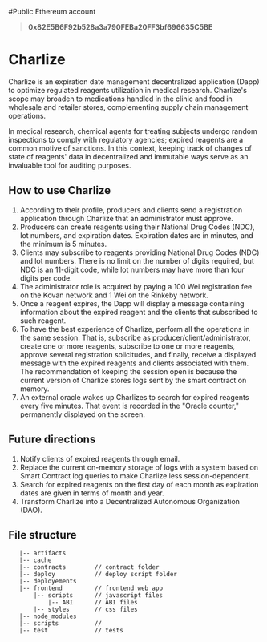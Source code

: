 #Public Ethereum account

> **0x82E5B6F92b528a3a790FEBa20FF3bf696635C5BE**

# Charlize

Charlize is an expiration date management decentralized application (Dapp) to optimize regulated reagents utilization in medical research. Charlize's scope may broaden to medications handled in the clinic and food in wholesale and retailer stores, complementing supply chain management operations.

In medical research, chemical agents for treating subjects undergo random inspections to comply with regulatory agencies; expired reagents are a common motive of sanctions. In this context, keeping track of changes of state of reagents' data in decentralized and immutable ways serve as an invaluable tool for auditing purposes.

## How to use Charlize

1. According to their profile, producers and clients send a registration application through Charlize that an administrator must approve.
2. Producers can create reagents using their National Drug Codes (NDC), lot numbers, and expiration dates. Expiration dates are in minutes, and the minimum is 5 minutes.
3. Clients may subscribe to reagents providing National Drug Codes (NDC) and lot numbers. There is no limit on the number of digits required, but NDC is an 11-digit code, while lot numbers may have more than four digits per code.
4. The administrator role is acquired by paying a 100 Wei registration fee on the Kovan network and 1 Wei on the Rinkeby network.
5. Once a reagent expires, the Dapp will display a message containing information about the expired reagent and the clients that subscribed to such reagent.
6. To have the best experience of Charlize, perform all the operations in the same session. That is, subscribe as producer/client/administrator, create one or more reagents, subscribe to one or more reagents, approve several registration solicitudes, and finally, receive a displayed message with the expired reagents and clients associated with them. The recommendation of keeping the session open is because the current version of Charlize stores logs sent by the smart contract on memory.
7. An external oracle wakes up Charlizes to search for expired reagents every five minutes. That event is recorded in the "Oracle counter," permanently displayed on the screen.

## Future directions

1. Notify clients of expired reagents through email.
2. Replace the current on-memory storage of logs with a system based on Smart Contract log queries to make Charlize less session-dependent.
3. Search for expired reagents on the first day of each month as expiration dates are given in terms of month and year.
4. Transform Charlize into a Decentralized Autonomous Organization (DAO).

## File structure

```
   |-- artifacts
   |-- cache
   |-- contracts        // contract folder
   |-- deploy           // deploy script folder
   |-- deployements
   |-- frontend         // frontend web app
       |-- scripts      // javascript files
           |-- ABI      // ABI files
       |-- styles       // css files
   |-- node_modules
   |-- scripts          //
   |-- test             // tests

```
